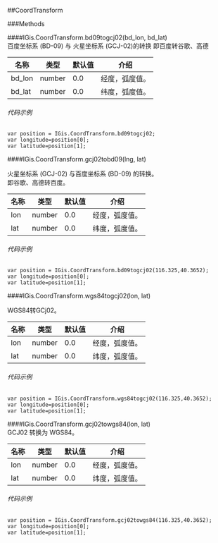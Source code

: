 ##CoordTransform  
  
###Methods  
  
####IGis.CoordTransform.bd09togcj02(bd_lon, bd_lat)  
百度坐标系 (BD-09) 与 火星坐标系 (GCJ-02)的转换
即百度转谷歌、高德
  
名称|类型|默认值|介绍  
-|-|-|-   
bd_lon| number|0.0 |经度，弧度值。  
bd_lat| number |0.0 |纬度，弧度值。    

###### 代码示例  
    var position = IGis.CoordTransform.bd09togcj02;
    var longitude=position[0];
    var latitude=position[1];
  
####IGis.CoordTransform.gcj02tobd09(lng, lat)    
  
火星坐标系 (GCJ-02) 与百度坐标系 (BD-09) 的转换。    
即谷歌、高德转百度。  
  
名称|类型|默认值|介绍  
-|-|-|-   
lon| number|0.0 |经度，弧度值。  
lat| number |0.0 |纬度，弧度值。     
  
###### 代码示例  
 
    var position = IGis.CoordTransform.bd09togcj02(116.325,40.3652);
    var longitude=position[0];
    var latitude=position[1];
####IGis.CoordTransform.wgs84togcj02(lon, lat)   
  
WGS84转GCj02。  
  
名称|类型|默认值|介绍  
-|-|-|-   
lon| number|0.0 |经度，弧度值。  
lat| number |0.0 |纬度，弧度值。    
  
###### 代码示例  
 
    var position = IGis.CoordTransform.wgs84togcj02(116.325,40.3652);
    var longitude=position[0];
    var latitude=position[1];
####IGis.CoordTransform.gcj02towgs84(lon, lat)  
GCJ02 转换为 WGS84。  
    
名称|类型|默认值|介绍  
-|-|-|-   
lon| number|0.0 |经度，弧度值。  
lat| number |0.0 |纬度，弧度值。    
###### 代码示例  

   
    var position = IGis.CoordTransform.gcj02towgs84(116.325,40.3652);
    var longitude=position[0];
    var latitude=position[1];
